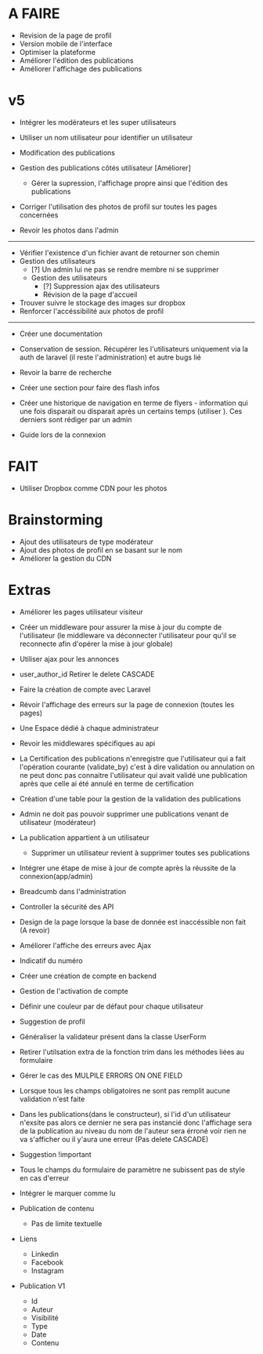 # A FAIRE
- Revision de la page de profil
- Version mobile de l'interface
- Optimiser la plateforme
- Améliorer l'édition des publications
- Améliorer l'affichage des publications

# v5
- Intégrer les modérateurs et les super utilisateurs
- Utiliser un nom utilisateur pour identifier un utilisateur

- Modification des publications
- Gestion des publications côtés utilisateur [Améliorer]
  - Gérer la supression, l'affichage propre ainsi que l'édition des publications
- Corriger l'utilisation des photos de profil sur toutes les pages concernées
- Revoir les photos dans l'admin
---
- Vérifier l'existence d'un fichier avant de retourner son chemin
- Gestion des utilisateurs
  - [?] Un admin lui ne pas se rendre membre ni se supprimer
  - Gestion des utilisateurs
    - [?] Suppression ajax des utilisateurs
    - Révision de la page d'accueil
- Trouver suivre le stockage des images sur dropbox
- Renforcer l'accéssibilité aux photos de profil

---

- Créer une documentation

- Conservation de session. Récupérer les l'utilisateurs uniquement via la auth de laravel (il reste l'administration) et autre bugs lié
- Revoir la barre de recherche

- Créer une section pour faire des flash infos

- Créer une historique de navigation en terme de flyers - information qui une fois disparait ou disparait après un certains temps (utiliser ). Ces derniers sont rédiger par un admin

- Guide lors de la connexion

# FAIT
- Utiliser Dropbox comme CDN pour les photos


# Brainstorming
- Ajout des utilisateurs de type modérateur
- Ajout des photos de profil en se basant sur le nom
- Améliorer la gestion du CDN


# Extras
- Améliorer les pages utilisateur visiteur
- Créer un middleware pour assurer la mise à jour du compte de l'utilisateur (le middleware va déconnecter l'utilisateur pour qu'il se reconnecte afin d'opérer la mise à jour globale)
- Utiliser ajax pour les annonces
- user_author_id Retirer le delete CASCADE
- Faire la création de compte avec Laravel
- Révoir l'affichage des erreurs sur la page de connexion (toutes les pages)
- Une Espace dédié à chaque administrateur
- Revoir les middlewares spécifiques au api
- La Certification des publications n'enregistre que l'utilisateur qui a fait l'opération courante (validate_by) c'est à dire validation ou annulation on ne peut donc pas connaitre l'utilisateur qui avait validé une publication après que celle ai été annulé en terme de certification
- Création d'une table pour la gestion de la validation des publications
- Admin ne doit pas pouvoir supprimer une publications venant de utilisateur (modérateur)
- La publication appartient à un utilisateur
  - Supprimer un utilisateur revient à supprimer toutes ses publications
- Intégrer une étape de mise à jour de compte après la réussite de la connexion(app/admin)
- Breadcumb dans l'administration
- Controller la sécurité des API
- Design de la page lorsque la base de donnée est inaccéssible non fait (A revoir)
- Améliorer l'affiche des erreurs avec Ajax
- Indicatif du numéro
- Créer une création de compte en backend
- Gestion de l'activation de compte
- Définir une couleur par de défaut pour chaque utilisateur
- Suggestion de profil
- Généraliser la validateur présent dans la classe UserForm
- Retirer l'utilsation extra de la fonction trim dans les méthodes liées au formulaire
- Gérer le cas des MULPILE ERRORS ON ONE FIELD
- Lorsque tous les champs obligatoires ne sont pas remplit aucune validation n'est faite
- Dans les publications(dans le constructeur), si l'id d'un utilisateur n'exsite pas alors ce dernier ne sera pas instancié donc l'affichage sera de la publication au niveau du nom de l'auteur sera érroné voir rien ne va s'afficher ou il y'aura une erreur (Pas delete CASCADE)
- Suggestion !important
- Tous le champs du formulaire de paramètre ne subissent pas de style en cas d'erreur
- Intégrer le marquer comme lu
- Publication de contenu
  - Pas de limite textuelle

- Liens
  - Linkedin
  - Facebook
  - Instagram

- Publication V1
  - Id
  - Auteur
  - Visibilité
  - Type
  - Date
  - Contenu
